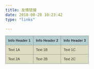 ```yaml
---
title: 友情链接
date: 2018-08-28 10:23:42
type: "links"

---
```

<style type="text/css">
     /* gridtable */
     table.gridtable {
         font-family: verdana,arial,sans-serif;
         font-size:11px;
         color:#333333;
         border-width: 1px;
         border-color: #666666;
         border-collapse: collapse;
     }
     table.gridtable th {
         border-width: 1px;
         padding: 8px;
         border-style: solid;
         border-color: #666666;
         background-color: #dedede;
     }
     table.gridtable td {
         border-width: 1px;
         padding: 8px;
         border-style: solid;
         border-color: #666666;
         background-color: #ffffff;
     }
     /* imagetable */
     table.imagetable {
         font-family: verdana,arial,sans-serif;
         font-size:11px;
         color:#333333;
         border-width: 1px;
         border-color: #999999;
         border-collapse: collapse;
     }
     table.imagetable th {
         background:#b5cfd2 url('cell-blue.jpg');
         border-width: 1px;
         padding: 8px;
         border-style: solid;
         border-color: #999999;
     }
     table.imagetable td {
         background:#dcddc0 url('cell-grey.jpg');
         border-width: 1px;
         padding: 8px;
         border-style: solid;
         border-color: #999999;
     }
     /* /imagetable */
     /* altrowstable */
     table.altrowstable {
         font-family: verdana,arial,sans-serif;
         font-size:11px;
         color:#333333;
         border-width: 1px;
         border-color: #a9c6c9;
         border-collapse: collapse;
     }
     table.altrowstable th {
         border-width: 1px;
         padding: 8px;
         border-style: solid;
         border-color: #a9c6c9;
     }
     table.altrowstable td {
         border-width: 1px;
         padding: 8px;
         border-style: solid;
         border-color: #a9c6c9;
     }
     .oddrowcolor{
         background-color:#d4e3e5;
     }
     .evenrowcolor{
         background-color:#c3dde0;
     }
     /* /altrowstable */
     /* hovertable */
     table.hovertable {
         font-family: verdana,arial,sans-serif;
         font-size:11px;
         color:#333333;
         border-width: 1px;
         border-color: #999999;
         border-collapse: collapse;
     }
     table.hovertable th {
         background-color:#c3dde0;
         border-width: 1px;
         padding: 8px;
         border-style: solid;
         border-color: #a9c6c9;
     }
     table.hovertable tr {
         background-color:#d4e3e5;
     }
     table.hovertable td {
         border-width: 1px;
         padding: 8px;
         border-style: solid;
         border-color: #a9c6c9;
     }
     /* /hovertable */
</style>
<table class="imagetable">
     <tr>
         <th>Info Header 1</th>
         <th>Info Header 2</th>
         <th>Info Header 3</th>
     </tr>
     <tr>
         <td>Text 1A</td><td>Text 1B</td><td>Text 1C</td>
     </tr>
     <tr>
         <td>Text 2A</td><td>Text 2B</td><td>Text 2C</td>
     </tr>
 </table>